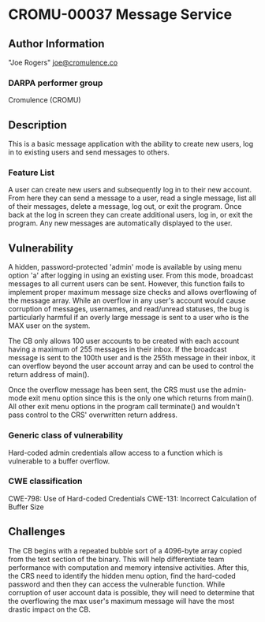 # CROMU-00037 Message Service

## Author Information

"Joe Rogers" <joe@cromulence.co>

### DARPA performer group
Cromulence (CROMU)

## Description

This is a basic message application with the ability to create new users, log in to existing users and send messages to others.

### Feature List

A user can create new users and subsequently log in to their new account. From here they can send a message to a user, read a single message, list all of their messages, delete a message, log out, or exit the program. Once back at the log in screen they can create additional users, log in, or exit the program. Any new messages are automatically displayed to the user.

## Vulnerability
A hidden, password-protected 'admin' mode is available by using menu option 'a' after logging in using an existing user.  From this mode, broadcast messages to all current users can be sent.  However, this function fails to implement proper maximum message size checks and allows overflowing of the message array.  While an overflow in any user's account would cause corruption of messages, usernames, and read/unread statuses, the bug is particularly harmful if an overly large message is sent to a user who is the MAX user on the system.  

The CB only allows 100 user accounts to be created with each account having a maximum of 255 messages in their inbox.  If the broadcast message is sent to the 100th user and is the 255th message in their inbox, it can overflow beyond the user account array and can be used to control the return address of main().

Once the overflow message has been sent, the CRS must use the admin-mode exit menu option since this is the only one which returns from main().  All other exit menu options in the program call terminate() and wouldn't pass control to the CRS' overwritten return address.

### Generic class of vulnerability
Hard-coded admin credentials allow access to a function which is vulnerable to a buffer overflow.

### CWE classification
CWE-798: Use of Hard-coded Credentials
CWE-131: Incorrect Calculation of Buffer Size

## Challenges
The CB begins with a repeated bubble sort of a 4096-byte array copied from the text section of the binary.  This will help differentiate team performance with computation and memory intensive activities.  After this, the CRS need to identify the hidden menu option, find the hard-coded password and then they can access the vulnerable function.  While corruption of user account data is possible, they will need to determine that the overflowing the max user's maximum message will have the most drastic impact on the CB.
